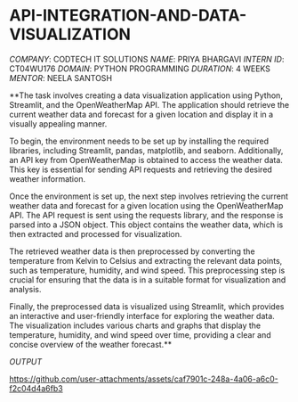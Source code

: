 # API-INTEGRATION-AND-DATA-VISUALIZATION

*COMPANY*: CODTECH IT SOLUTIONS
*NAME*: PRIYA BHARGAVI
*INTERN ID*: CT04WU176
*DOMAIN*: PYTHON PROGRAMMING
*DURATION*: 4 WEEKS
*MENTOR*: NEELA SANTOSH

**The task involves creating a data visualization application using Python, Streamlit, and the OpenWeatherMap API. The application should retrieve the current weather data and forecast for a given location and display it in a visually appealing manner.

To begin, the environment needs to be set up by installing the required libraries, including Streamlit, pandas, matplotlib, and seaborn. Additionally, an API key from OpenWeatherMap is obtained to access the weather data. This key is essential for sending API requests and retrieving the desired weather information.

Once the environment is set up, the next step involves retrieving the current weather data and forecast for a given location using the OpenWeatherMap API. The API request is sent using the requests library, and the response is parsed into a JSON object. This object contains the weather data, which is then extracted and processed for visualization.

The retrieved weather data is then preprocessed by converting the temperature from Kelvin to Celsius and extracting the relevant data points, such as temperature, humidity, and wind speed. This preprocessing step is crucial for ensuring that the data is in a suitable format for visualization and analysis.

Finally, the preprocessed data is visualized using Streamlit, which provides an interactive and user-friendly interface for exploring the weather data. The visualization includes various charts and graphs that display the temperature, humidity, and wind speed over time, providing a clear and concise overview of the weather forecast.**


*OUTPUT*


https://github.com/user-attachments/assets/caf7901c-248a-4a06-a6c0-f2c04d4a6fb3
